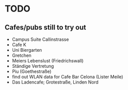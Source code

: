 # TODO

## Cafes/pubs still to try out

   * Campus Suite Callinstrasse
   * Cafe K
   * Uni Biergarten
   * Gretchen
   * Meiers Lebenslust (Friedrichswall)
   * Ständige Vertretung
   * Piu (Goethestraße)
   * find out WLAN data for Cafe Bar Celona (Lister Meile)
   * Das Ladencafe; Grotestraße, Linden Nord
